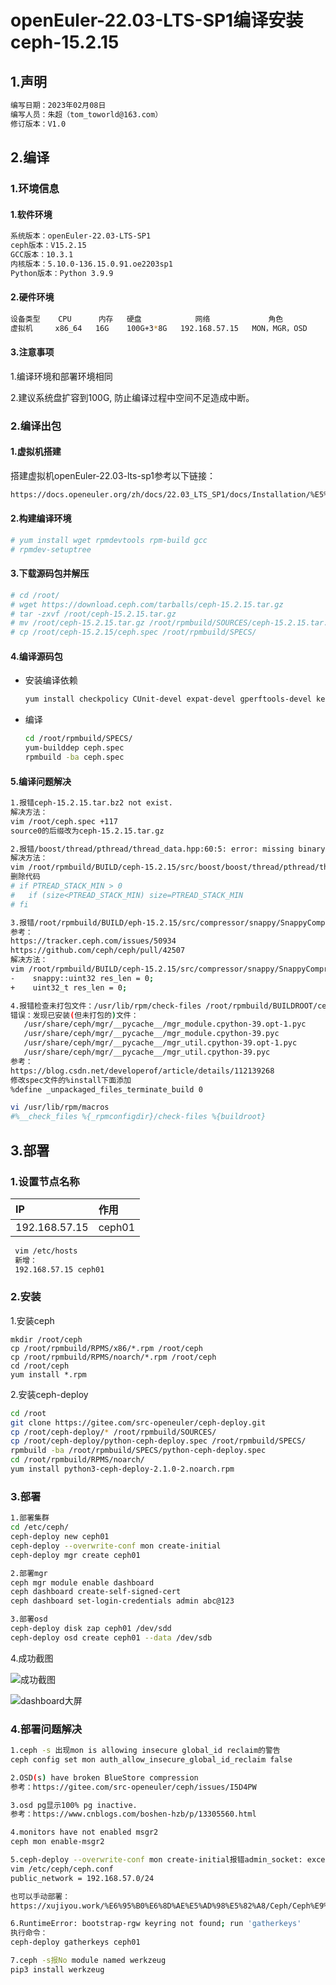 # openEuler-22.03-LTS-SP1编译安装ceph-15.2.15

## 1.声明

~~~bash
编写日期：2023年02月08日
编写人员：朱超（tom_toworld@163.com）
修订版本：V1.0
~~~

## 2.编译

### 1.环境信息

#### 1.软件环境

~~~bash
系统版本：openEuler-22.03-LTS-SP1
ceph版本：V15.2.15
GCC版本：10.3.1
内核版本：5.10.0-136.15.0.91.oe2203sp1
Python版本：Python 3.9.9
~~~

#### 2.硬件环境

~~~bash
设备类型	CPU	     内存	  硬盘	        网络	           角色
虚拟机		x86_64   16G	100G+3*8G	192.168.57.15	MON，MGR，OSD
~~~

#### 3.注意事项

1.编译环境和部署环境相同

2.建议系统盘扩容到100G, 防止编译过程中空间不足造成中断。

### 2.编译出包

#### 1.虚拟机搭建

搭建虚拟机openEuler-22.03-lts-sp1参考以下链接：

~~~bash
https://docs.openeuler.org/zh/docs/22.03_LTS_SP1/docs/Installation/%E5%AE%89%E8%A3%85%E6%8C%87%E5%AF%BC.html
~~~

#### 2.构建编译环境

~~~bash
# yum install wget rpmdevtools rpm-build gcc
# rpmdev-setuptree
~~~

#### 3.下载源码包并解压

~~~bash
# cd /root/
# wget https://download.ceph.com/tarballs/ceph-15.2.15.tar.gz
# tar -zxvf /root/ceph-15.2.15.tar.gz
# mv /root/ceph-15.2.15.tar.gz /root/rpmbuild/SOURCES/ceph-15.2.15.tar.bz2
# cp /root/ceph-15.2.15/ceph.spec /root/rpmbuild/SPECS/
~~~

#### 4.编译源码包

+ 安装编译依赖

  ~~~bash
  yum install checkpolicy CUnit-devel expat-devel gperftools-devel keyutils-libs-devel libbabeltrace-devel liboath liboath-devel librabbitmq-devel librdkafka-devel lttng-ust-devel lz4-devel nss-devel openeuler-lsb openldap-devel openssl-devel python3-Cython python3-devel python3-prettytable python3-sphinx rdma-core-devel selinux-policy-devel systemd-devel
  ~~~

+ 编译

  ~~~bash
  cd /root/rpmbuild/SPECS/
  yum-builddep ceph.spec  
  rpmbuild -ba ceph.spec  
  ~~~

#### 5.编译问题解决

~~~bash
1.报错ceph-15.2.15.tar.bz2 not exist.
解决方法：
vim /root/ceph.spec +117
source0的后缀改为ceph-15.2.15.tar.gz

2.报错/boost/thread/pthread/thread_data.hpp:60:5: error: missing binary operator before token "(".
解决方法：
vim /root/rpmbuild/BUILD/ceph-15.2.15/src/boost/boost/thread/pthread/thread_data.hpp +60
删除代码
# if PTREAD_STACK_MIN > 0
#   if (size<PTREAD_STACK_MIN) size=PTREAD_STACK_MIN
# fi

3.报错/root/rpmbuild/BUILD/eph-15.2.15/src/compressor/snappy/SnappyCompressor.h:99:13： error: 'uint32' is not member of 'snappy'.
参考：
https://tracker.ceph.com/issues/50934
https://github.com/ceph/ceph/pull/42507
解决方法：
vim /root/rpmbuild/BUILD/ceph-15.2.15/src/compressor/snappy/SnappyCompressor.h +100
-    snappy::uint32 res_len = 0;
+    uint32_t res_len = 0;

4.报错检查未打包文件：/usr/lib/rpm/check-files /root/rpmbuild/BUILDROOT/ceph-15.2.15-0.x86_64
错误：发现已安装(但未打包的)文件：
   /usr/share/ceph/mgr/__pycache__/mgr_module.cpython-39.opt-1.pyc
   /usr/share/ceph/mgr/__pycache__/mgr_module.cpython-39.pyc
   /usr/share/ceph/mgr/__pycache__/mgr_util.cpython-39.opt-1.pyc
   /usr/share/ceph/mgr/__pycache__/mgr_util.cpython-39.pyc
参考：
https://blog.csdn.net/developerof/article/details/112139268 
修改spec文件的%install下面添加
%define _unpackaged_files_terminate_build 0

vi /usr/lib/rpm/macros
#%__check_files %{_rpmconfigdir}/check-files %{buildroot}
~~~

## 3.部署

### 1.设置节点名称

| IP            | 作用   |
| :------------ | :----- |
| 192.168.57.15 | ceph01 |

~~~bash
 vim /etc/hosts
 新增：
 192.168.57.15 ceph01
~~~

### 2.安装

1.安装ceph

```absh
mkdir /root/ceph
cp /root/rpmbuild/RPMS/x86/*.rpm /root/ceph
cp /root/rpmbuild/RPMS/noarch/*.rpm /root/ceph
cd /root/ceph
yum install *.rpm
```

2.安装ceph-deploy

```bash
cd /root
git clone https://gitee.com/src-openeuler/ceph-deploy.git
cp /root/ceph-deploy/* /root/rpmbuild/SOURCES/
cp /root/ceph-deploy/python-ceph-deploy.spec /root/rpmbuild/SPECS/
rpmbuild -ba /root/rpmbuild/SPECS/python-ceph-deploy.spec
cd /root/rpmbuild/RPMS/noarch/
yum install python3-ceph-deploy-2.1.0-2.noarch.rpm
```

### 3.部署

```bash
1.部署集群
cd /etc/ceph/
ceph-deploy new ceph01
ceph-deploy --overwrite-conf mon create-initial
ceph-deploy mgr create ceph01

2.部署mgr
ceph mgr module enable dashboard 
ceph dashboard create-self-signed-cert
ceph dashboard set-login-credentials admin abc@123

3.部署osd
ceph-deploy disk zap ceph01 /dev/sdd
ceph-deploy osd create ceph01 --data /dev/sdb
```

4.成功截图

![成功截图](https://gitee.com/Tom_zc/my_doc/raw/master/ceph%E7%BC%96%E8%AF%91/openEuler-2203-LTS-SP1%E9%80%82%E9%85%8Dceph15/assets/1675475835775.png)

![dashboard大屏](https://gitee.com/Tom_zc/my_doc/raw/master/ceph%E7%BC%96%E8%AF%91/openEuler-2203-LTS-SP1%E9%80%82%E9%85%8Dceph15/assets/1675475978796.png)

### 4.部署问题解决

~~~bash
1.ceph -s 出现mon is allowing insecure global_id reclaim的警告
ceph config set mon auth_allow_insecure_global_id_reclaim false

2.OSD(s) have broken BlueStore compression
参考：https://gitee.com/src-openeuler/ceph/issues/I5D4PW

3.osd pg显示100% pg inactive.
参考：https://www.cnblogs.com/boshen-hzb/p/13305560.html

4.monitors have not enabled msgr2
ceph mon enable-msgr2

5.ceph-deploy --overwrite-conf mon create-initial报错admin_socket: exception getting command descriptions: [Errno 2] No such file or directory。
vim /etc/ceph/ceph.conf
public_network = 192.168.57.0/24

也可以手动部署：
https://xujiyou.work/%E6%95%B0%E6%8D%AE%E5%AD%98%E5%82%A8/Ceph/Ceph%E9%83%A8%E7%BD%B2/ceph%E6%89%8B%E5%8A%A8%E9%83%A8%E7%BD%B2.html

6.RuntimeError: bootstrap-rgw keyring not found; run 'gatherkeys'
执行命令：
ceph-deploy gatherkeys ceph01

7.ceph -s报No module named werkzeug
pip3 install werkzeug
~~~

















